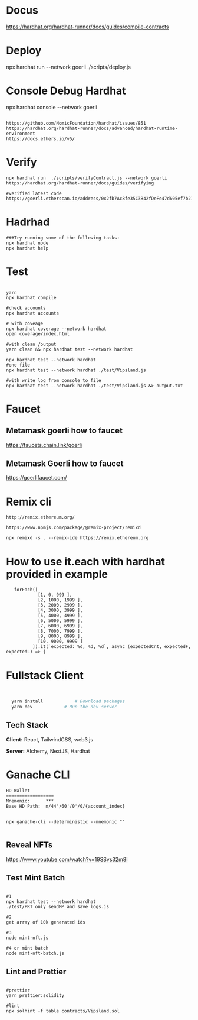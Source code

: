 # Docus

https://hardhat.org/hardhat-runner/docs/guides/compile-contracts

# Deploy

npx hardhat run --network goerli ./scripts/deploy.js

# Console Debug Hardhat

npx hardhat console --network goerli

```

https://github.com/NomicFoundation/hardhat/issues/851
https://hardhat.org/hardhat-runner/docs/advanced/hardhat-runtime-environment
https://docs.ethers.io/v5/
```

# Verify

```
npx hardhat run  ./scripts/verifyContract.js --network goerli
https://hardhat.org/hardhat-runner/docs/guides/verifying

#verified latest code
https://goerli.etherscan.io/address/0x2fb7Ac8fe35C3B42fDeFe47d605ef7b21242210a#code

```

# Hadrhad

```
###Try running some of the following tasks:
npx hardhat node
npx hardhat help

```

# Test

```

yarn
npx hardhat compile

#check accounts
npx hardhat accounts

# with coveage
npx hardhat coverage --network hardhat
open coverage/index.html

#with clean /output
yarn clean && npx hardhat test --network hardhat

npx hardhat test --network hardhat
#one file
npx hardhat test --network hardhat ./test/Vipsland.js

#with write log from console to file
npx hardhat test --network hardhat ./test/Vipsland.js &> output.txt     
```

# Faucet

## Metamask goerli how to faucet

https://faucets.chain.link/goerli

## Metamask Goerli how to faucet

https://goerlifaucet.com/

# Remix cli

```
http://remix.ethereum.org/

https://www.npmjs.com/package/@remix-project/remixd

npx remixd -s . --remix-ide https://remix.ethereum.org

```

# How to use it.each with hardhat provided in example

```
   forEach([
            [1, 0, 999 ],
            [2, 1000, 1999 ],
            [3, 2000, 2999 ],
            [4, 3000, 3999 ],
            [5, 4000, 4999 ],
            [6, 5000, 5999 ],
            [7, 6000, 6999 ],
            [8, 7000, 7999 ],
            [9, 8000, 8999 ],
            [10, 9000, 9999 ]
          ]).it(`expected: %d, %d, %d`, async (expectedCnt, expectedF, expectedL) => {

```

# Fullstack Client

```bash


  yarn install            # Download packages
  yarn dev            # Run the dev server
```

## Tech Stack

**Client:** React, TailwindCSS, web3.js

**Server:** Alchemy, NextJS, Hardhat

# Ganache CLI

```
HD Wallet
==================
Mnemonic:      ***
Base HD Path:  m/44'/60'/0'/0/{account_index}


npx ganache-cli --deterministic --mnemonic ""


```

## Reveal NFTs

https://www.youtube.com/watch?v=19SSvs32m8I

## Test Mint Batch

```

#1
npx hardhat test --network hardhat ./test/PRT_only_sendMP_and_save_logs.js

#2
get array of 10k generated ids

#3
node mint-nft.js

#4 or mint batch
node mint-nft-batch.js
```

## Lint and Prettier

```

#prettier
yarn prettier:solidity

#lint
npx solhint -f table contracts/Vipsland.sol

```

